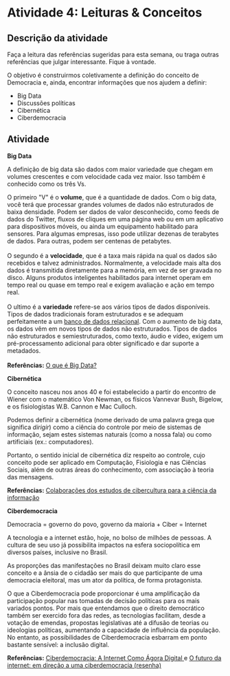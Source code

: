 # Atividade 4: Leituras & Conceitos

## Descrição da atividade

Faça a leitura das referências sugeridas para esta semana, ou traga outras referências que julgar interessante. Fique à vontade.

O objetivo é construirmos coletivamente a definição do conceito de Democracia e, ainda, encontrar informações que nos ajudem a definir:

* Big Data
* Discussões políticas
* Cibernética
* Ciberdemocracia

## Atividade

**Big Data**

A definição de big data são dados com maior variedade que chegam em volumes crescentes e com velocidade cada vez maior. Isso também é conhecido como os três Vs.

O primeiro "V" é o **volume**, que é a quantidade de dados. Com o big data, você terá que processar grandes volumes de dados não estruturados de baixa densidade. Podem ser dados de valor desconhecido, como feeds de dados do Twitter, fluxos de cliques em uma página web ou em um aplicativo para dispositivos móveis, ou ainda um equipamento habilitado para sensores. Para algumas empresas, isso pode utilizar dezenas de terabytes de dados. Para outras, podem ser centenas de petabytes.\
\
O segundo é a **velocidade**, que é a taxa mais rápida na qual os dados são recebidos e talvez administrados. Normalmente, a velocidade mais alta dos dados é transmitida diretamente para a memória, em vez de ser gravada no disco. Alguns produtos inteligentes habilitados para internet operam em tempo real ou quase em tempo real e exigem avaliação e ação em tempo real.\
\
O ultimo é a **variedade** refere-se aos vários tipos de dados disponíveis. Tipos de dados tradicionais foram estruturados e se adequam perfeitamente a um [banco de dados relacional](https://www.oracle.com/br/database/what-is-a-relational-database/). Com o aumento de big data, os dados vêm em novos tipos de dados não estruturados. Tipos de dados não estruturados e semiestruturados, como texto, áudio e vídeo, exigem um pré-processamento adicional para obter significado e dar suporte a metadados.\
\
**Referências:** [O que é Big Data?](https://www.oracle.com/br/big-data/what-is-big-data/)

**Cibernética**

O conceito nasceu nos anos 40 e foi estabelecido a partir do encontro de Wiener com o matemático Von Newman, os físicos Vannevar Bush, Bigelow, e os fisiologistas W.B. Cannon e Mac Culloch.

Podemos definir a cibernética (nome derivado de uma palavra grega que significa _dirigir_) como a ciência do controle por meio de sistemas de informação, sejam estes sistemas naturais (como a nossa fala) ou como artificiais (ex.: computadores).

Portanto, o sentido inicial de cibernética diz respeito ao controle, cujo conceito pode ser aplicado em Computação, Fisiologia e nas Ciências Sociais, além de outras áreas do conhecimento, com associação à teoria das mensagens.

**Referências:** [Colaborações dos estudos de cibercultura para a ciência da informação](https://periodicos.unb.br/index.php/RICI/article/view/2441)

**Ciberdemocracia**

Democracia = governo do povo, governo da maioria + Ciber = Internet

A tecnologia e a internet estão, hoje, no bolso de milhões de pessoas. A cultura de seu uso já possibilita impactos na esfera sociopolítica em diversos países, inclusive no Brasil.

As proporções das manifestações no Brasil deixam muito claro esse conceito e a ânsia de o cidadão ser mais do que participante de uma democracia eleitoral, mas um ator da política, de forma protagonista.

O que a Ciberdemocracia pode proporcionar é uma amplificação da participação popular nas tomadas de decisão políticas para os mais variados pontos. Por mais que entendamos que o direito democrático também ser exercido fora das redes, as tecnologias facilitam, desde a votação de emendas, propostas legislativas até a difusão de teorias ou ideologias políticas, aumentando a capacidade de influência da população. No entanto, as possibilidades de Ciberdemocracia esbarram em ponto bastante sensível: a inclusão digital.

**Referências:** [Ciberdemocracia: A Internet Como Ágora Digital ](https://www.google.com/url?sa=t\&rct=j\&q=\&esrc=s\&source=web\&cd=\&ved=2ahUKEwiHs9qLgM3rAhXdI7kGHRayAucQFjAAegQIBRAB\&url=https%3A%2F%2Fwww.revistas.unijui.edu.br%2Findex.php%2Fdireitoshumanosedemocracia%2Farticle%2Fview%2F6696%2F5778\&usg=AOvVaw1Nkc1NwRuYDvt-uUmdafEq)e [O futuro da internet: em direção a uma ciberdemocracia (resenha)](https://www.researchgate.net/publication/304519075\_O\_futuro\_da\_internet\_em\_direcao\_a\_uma\_ciberdemocracia\_planetaria)
